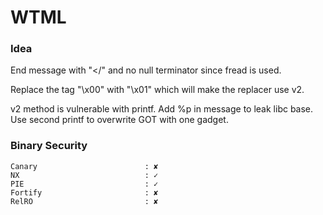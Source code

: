 # WTML

### Idea

End message with "</" and no null terminator since fread is used.

Replace the tag "\x00" with "\x01" which will make the replacer use v2.

v2 method is vulnerable with printf. Add %p in message to leak libc base. Use second printf to overwrite GOT with one gadget.

### Binary Security

```
Canary                        : ✘ 
NX                            : ✓ 
PIE                           : ✓ 
Fortify                       : ✘ 
RelRO                         : ✘ 
```

